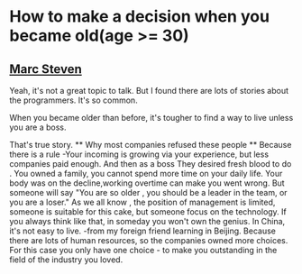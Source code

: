 # How to make a decision when you became old(age >= 30)
[Marc Steven](https://medium.com/@MarcStevenCoder)
---

Yeah, it's not a great topic to talk. But I found there are lots of stories about the programmers. It's so common.

When you became older than before, it's tougher to find a way to live unless you are a boss.

That's true story.
** Why most companies refused these people **
Because there is a rule -Your incoming is growing via your experience, but less companies paid enough. And then as a boss
They desired fresh blood to do .
You owned a family, you cannot spend more time on your daily life.
Your body was on the decline,working overtime can make you went wrong.
But someone will say "You are so older , you should be a leader in the team, or you are a loser."
As we all know , the position of management is limited, someone is suitable for this cake, but someone focus on the technology.
If you always think like that, in someday you won't own the genius.
In China, it's not easy to live. -from my foreign friend learning in Beijing.
Because there are lots of human resources, so the companies owned more choices. 
For this case you only have one choice - to make you outstanding in the field of the industry you loved.
